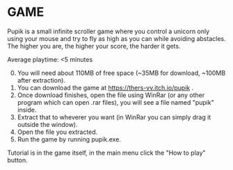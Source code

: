 # GAME

Pupik is a small infinite scroller game where you control a unicorn only using your mouse and try to fly as high as you can while avoiding abstacles. The higher you are, the higher your score, the harder it gets.

Average playtime: <5 minutes

0. You will need about 110MB of free space (~35MB for download, ~100MB after extraction).
1. You can download the game at https://thers-vv.itch.io/pupik .
2. Once download finishes, open the file using WinRar (or any other program which can open .rar files), you will see a file named "pupik" inside. 
3. Extract that to wheverer you want (in WinRar you can simply drag it outside the window).
4. Open the file you extracted.
5. Run the game by running pupik.exe.

Tutorial is in the game itself, in the main menu click the "How to play" button.
